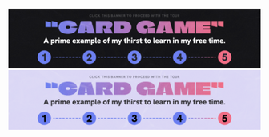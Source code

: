 [![Are you hiring?](https://github.com/nanoqoi/tour/blob/main/step-5-dark.png?raw=true)](https://github.com/nanoqoi/tour#gh-dark-mode-only)
[![Are you hiring?](https://github.com/nanoqoi/tour/blob/main/step-5-light.png?raw=true)](https://github.com/nanoqoi/tour#gh-light-mode-only)
